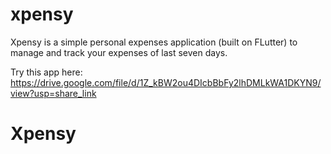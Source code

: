 # xpensy
Xpensy is a simple  personal expenses application (built on FLutter) to manage and track your expenses of last seven days.

Try this app here:
https://drive.google.com/file/d/1Z_kBW2ou4DIcbBbFy2lhDMLkWA1DKYN9/view?usp=share_link

# Xpensy
